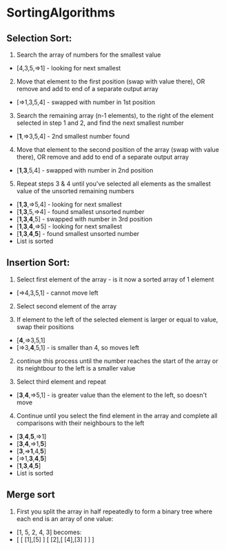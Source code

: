 # SortingAlgorithms

## Selection Sort:
1) Search the array of numbers for the smallest value

  - [4,3,5,=>1] - looking for next smallest

2) Move that element to the first position (swap with value there), OR remove and add to end of a separate output array

  - [=>1,3,5,4] - swapped with number in 1st position

3) Search the remaining array (n-1 elements), to the right of the element selected in step 1 and 2, and find the next smallest number

  - [**1**,=>3,5,4] - 2nd smallest number found

4) Move that element to the second position of the array (swap with value there), OR remove and add to end of a separate output array

  - [**1**,**3**,5,4] - swapped with number in 2nd position

5) Repeat steps 3 & 4 until you've selected all elements as the smallest value of the unsorted remaining numbers

  - [**1**,**3**,=>5,4] - looking for next smallest
  - [**1**,**3**,5,=>4] - found smallest unsorted number
  - [**1**,**3**,**4**,5] - swapped with number in 3rd position
  - [**1**,**3**,**4**,=>5] - looking for next smallest
  - [**1**,**3**,**4**,**5**] - found smallest unsorted number
  - List is sorted

## Insertion Sort:
1) Select first element of the array - is it now a sorted array of 1 element

  - [=>4,3,5,1] - cannot move left

2) Select second element of the array

  1) If element to the left of the selected element is larger or equal to value, swap their positions

  - [**4**,=>3,5,1]
  - [=>3,**4**,5,1] - is smaller than 4, so moves left

  2) continue this process until the number reaches the start of the array or its neightbour to the left is a smaller value

3) Select third element and repeat

- [**3**,**4**,=>5,1] - is greater value than the element to the left, so doesn't move

4) Continue until you select the find element in the array and complete all comparisons with their neighbours to the left

- [**3**,**4**,**5**,=>1]
- [**3**,**4**,=>1,**5**]
- [**3**,=>**1**,4,**5**]
- [=>1,**3**,**4**,**5**]
- [**1**,**3**,**4**,**5**]
- List is sorted

## Merge sort

1) First you split the array in half repeatedly to form a binary tree where each end is an array of one value:
  - [1, 5, 2, 4, 3] becomes:
  - [ [ [1],[5] ] [ [2],[ [4],[3] ] ] ]
